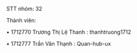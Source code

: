 STT nhóm: 32   

Thành viên: 

 • 1712770 Trương Thị Lệ Thanh : thanhtruong1712

 • 1712777 Trần Văn Thạnh : Quan-hub-ux
